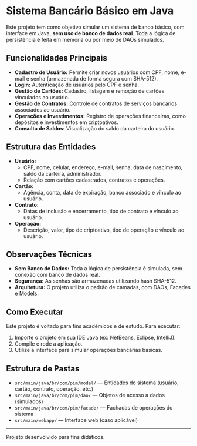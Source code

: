 # Sistema Bancário Básico em Java

Este projeto tem como objetivo simular um sistema de banco básico, com interface em Java, **sem uso de banco de dados real**. Toda a lógica de persistência é feita em memória ou por meio de DAOs simulados.

## Funcionalidades Principais

- **Cadastro de Usuário:** Permite criar novos usuários com CPF, nome, e-mail e senha (armazenada de forma segura com SHA-512).
- **Login:** Autenticação de usuários pelo CPF e senha.
- **Gestão de Cartões:** Cadastro, listagem e remoção de cartões vinculados ao usuário.
- **Gestão de Contratos:** Controle de contratos de serviços bancários associados ao usuário.
- **Operações e Investimentos:** Registro de operações financeiras, como depósitos e investimentos em criptoativos.
- **Consulta de Saldos:** Visualização do saldo da carteira do usuário.

## Estrutura das Entidades

- **Usuário:**
  - CPF, nome, celular, endereço, e-mail, senha, data de nascimento, saldo da carteira, administrador.
  - Relação com cartões cadastrados, contratos e operações.
- **Cartão:**
  - Agência, conta, data de expiração, banco associado e vínculo ao usuário.
- **Contrato:**
  - Datas de inclusão e encerramento, tipo de contrato e vínculo ao usuário.
- **Operação:**
  - Descrição, valor, tipo de criptoativo, tipo de operação e vínculo ao usuário.

## Observações Técnicas

- **Sem Banco de Dados:** Toda a lógica de persistência é simulada, sem conexão com banco de dados real.
- **Segurança:** As senhas são armazenadas utilizando hash SHA-512.
- **Arquitetura:** O projeto utiliza o padrão de camadas, com DAOs, Facades e Models.

## Como Executar

Este projeto é voltado para fins acadêmicos e de estudo. Para executar:

1. Importe o projeto em sua IDE Java (ex: NetBeans, Eclipse, IntelliJ).
2. Compile e rode a aplicação.
3. Utilize a interface para simular operações bancárias básicas.

## Estrutura de Pastas

- `src/main/java/br/com/pim/model/` — Entidades do sistema (usuário, cartão, contrato, operação, etc.)
- `src/main/java/br/com/pim/dao/` — Objetos de acesso a dados (simulados)
- `src/main/java/br/com/pim/facade/` — Fachadas de operações do sistema
- `src/main/webapp/` — Interface web (caso aplicável)

---

Projeto desenvolvido para fins didáticos.
